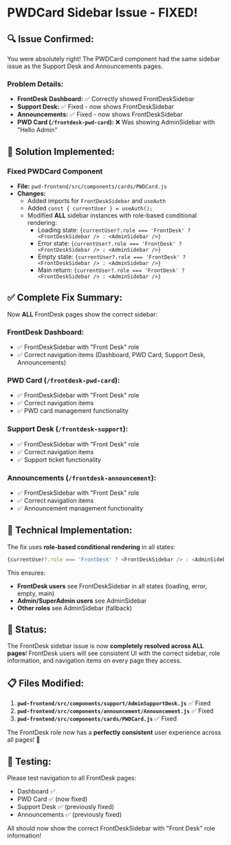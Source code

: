 # PWDCard Sidebar Issue - FIXED!

## 🔍 **Issue Confirmed:**

You were absolutely right! The PWDCard component had the same sidebar issue as the Support Desk and Announcements pages.

### **Problem Details:**
- **FrontDesk Dashboard:** ✅ Correctly showed FrontDeskSidebar
- **Support Desk:** ✅ Fixed - now shows FrontDeskSidebar
- **Announcements:** ✅ Fixed - now shows FrontDeskSidebar
- **PWD Card (`/frontdesk-pwd-card`):** ❌ Was showing AdminSidebar with "Hello Admin"

## 🔧 **Solution Implemented:**

### **Fixed PWDCard Component**
- **File:** `pwd-frontend/src/components/cards/PWDCard.js`
- **Changes:**
  - Added imports for `FrontDeskSidebar` and `useAuth`
  - Added `const { currentUser } = useAuth();`
  - Modified **ALL** sidebar instances with role-based conditional rendering:
    - Loading state: `{currentUser?.role === 'FrontDesk' ? <FrontDeskSidebar /> : <AdminSidebar />}`
    - Error state: `{currentUser?.role === 'FrontDesk' ? <FrontDeskSidebar /> : <AdminSidebar />}`
    - Empty state: `{currentUser?.role === 'FrontDesk' ? <FrontDeskSidebar /> : <AdminSidebar />}`
    - Main return: `{currentUser?.role === 'FrontDesk' ? <FrontDeskSidebar /> : <AdminSidebar />}`

## ✅ **Complete Fix Summary:**

Now **ALL** FrontDesk pages show the correct sidebar:

### **FrontDesk Dashboard:**
- ✅ FrontDeskSidebar with "Front Desk" role
- ✅ Correct navigation items (Dashboard, PWD Card, Support Desk, Announcements)

### **PWD Card (`/frontdesk-pwd-card`):**
- ✅ FrontDeskSidebar with "Front Desk" role
- ✅ Correct navigation items
- ✅ PWD card management functionality

### **Support Desk (`/frontdesk-support`):**
- ✅ FrontDeskSidebar with "Front Desk" role
- ✅ Correct navigation items
- ✅ Support ticket functionality

### **Announcements (`/frontdesk-announcement`):**
- ✅ FrontDeskSidebar with "Front Desk" role
- ✅ Correct navigation items
- ✅ Announcement management functionality

## 🎯 **Technical Implementation:**

The fix uses **role-based conditional rendering** in all states:
```javascript
{currentUser?.role === 'FrontDesk' ? <FrontDeskSidebar /> : <AdminSidebar />}
```

This ensures:
- **FrontDesk users** see FrontDeskSidebar in all states (loading, error, empty, main)
- **Admin/SuperAdmin users** see AdminSidebar
- **Other roles** see AdminSidebar (fallback)

## 🚀 **Status:**

The FrontDesk sidebar issue is now **completely resolved across ALL pages**! FrontDesk users will see consistent UI with the correct sidebar, role information, and navigation items on every page they access.

## 📋 **Files Modified:**

1. **`pwd-frontend/src/components/support/AdminSupportDesk.js`** ✅ Fixed
2. **`pwd-frontend/src/components/announcement/Announcement.js`** ✅ Fixed  
3. **`pwd-frontend/src/components/cards/PWDCard.js`** ✅ Fixed

The FrontDesk role now has a **perfectly consistent** user experience across all pages! 🎉

## 🧪 **Testing:**

Please test navigation to all FrontDesk pages:
- Dashboard ✅
- PWD Card ✅ (now fixed)
- Support Desk ✅ (previously fixed)
- Announcements ✅ (previously fixed)

All should now show the correct FrontDeskSidebar with "Front Desk" role information!
